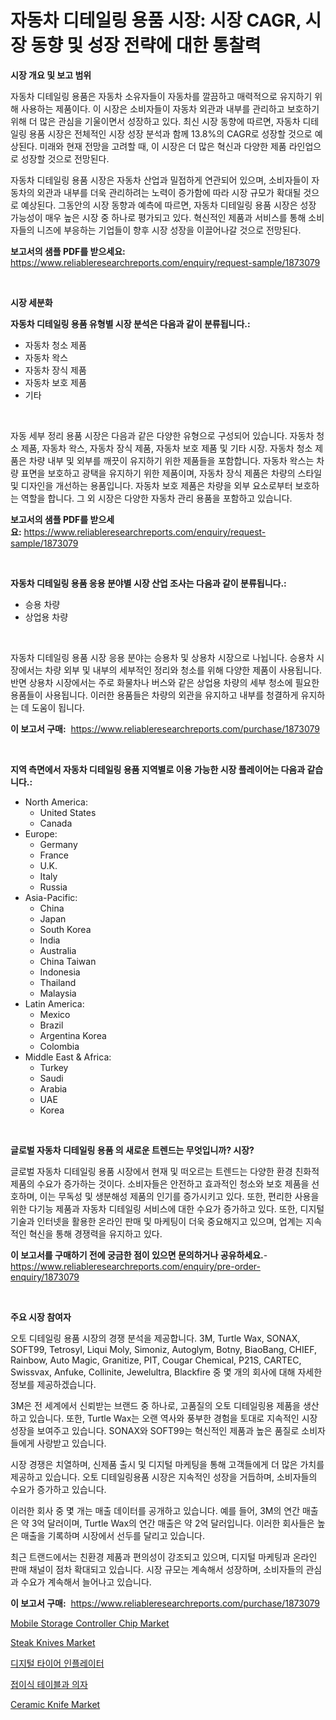 <p><h1>자동차 디테일링 용품 시장: 시장 CAGR, 시장 동향 및 성장 전략에 대한 통찰력</h1></p><p><strong>시장 개요 및 보고 범위</strong></p>
<p><p>자동차 디테일링 용품은 자동차 소유자들이 자동차를 깔끔하고 매력적으로 유지하기 위해 사용하는 제품이다. 이 시장은 소비자들이 자동차 외관과 내부를 관리하고 보호하기 위해 더 많은 관심을 기울이면서 성장하고 있다. 최신 시장 동향에 따르면, 자동차 디테일링 용품 시장은 전체적인 시장 성장 분석과 함께 13.8%의 CAGR로 성장할 것으로 예상된다. 미래와 현재 전망을 고려할 때, 이 시장은 더 많은 혁신과 다양한 제품 라인업으로 성장할 것으로 전망된다.</p><p>자동차 디테일링 용품 시장은 자동차 산업과 밀접하게 연관되어 있으며, 소비자들이 자동차의 외관과 내부를 더욱 관리하려는 노력이 증가함에 따라 시장 규모가 확대될 것으로 예상된다. 그동안의 시장 동향과 예측에 따르면, 자동차 디테일링 용품 시장은 성장 가능성이 매우 높은 시장 중 하나로 평가되고 있다. 혁신적인 제품과 서비스를 통해 소비자들의 니즈에 부응하는 기업들이 향후 시장 성장을 이끌어나갈 것으로 전망된다.</p></p>
<p><strong>보고서의 샘플 PDF를 받으세요:</strong> <a href="https://www.reliableresearchreports.com/enquiry/request-sample/1873079">https://www.reliableresearchreports.com/enquiry/request-sample/1873079</a></p>
<p>&nbsp;</p>
<p><strong>시장 세분화</strong></p>
<p><strong>자동차 디테일링 용품 유형별 시장 분석은 다음과 같이 분류됩니다.:</strong></p>
<p><ul><li>자동차 청소 제품</li><li>자동차 왁스</li><li>자동차 장식 제품</li><li>자동차 보호 제품</li><li>기타</li></ul></p>
<p>&nbsp;</p>
<p><p>자동 세부 정리 용품 시장은 다음과 같은 다양한 유형으로 구성되어 있습니다. 자동차 청소 제품, 자동차 왁스, 자동차 장식 제품, 자동차 보호 제품 및 기타 시장. 자동차 청소 제품은 차량 내부 및 외부를 깨끗이 유지하기 위한 제품들을 포함합니다. 자동차 왁스는 차량 표면을 보호하고 광택을 유지하기 위한 제품이며, 자동차 장식 제품은 차량의 스타일 및 디자인을 개선하는 용품입니다. 자동차 보호 제품은 차량을 외부 요소로부터 보호하는 역할을 합니다. 그 외 시장은 다양한 자동차 관리 용품을 포함하고 있습니다.</p></p>
<p><strong>보고서의 샘플 PDF를 받으세요:</strong>&nbsp;<a href="https://www.reliableresearchreports.com/enquiry/request-sample/1873079">https://www.reliableresearchreports.com/enquiry/request-sample/1873079</a></p>
<p>&nbsp;</p>
<p><strong> 자동차 디테일링 용품 응용 분야별 시장 산업 조사는 다음과 같이 분류됩니다.:</strong></p>
<p><ul><li>승용 차량</li><li>상업용 차량</li></ul></p>
<p>&nbsp;</p>
<p><p>자동차 디테일링 용품 시장 응용 분야는 승용차 및 상용차 시장으로 나뉩니다. 승용차 시장에서는 차량 외부 및 내부의 세부적인 정리와 청소를 위해 다양한 제품이 사용됩니다. 반면 상용차 시장에서는 주로 화물차나 버스와 같은 상업용 차량의 세부 청소에 필요한 용품들이 사용됩니다. 이러한 용품들은 차량의 외관을 유지하고 내부를 청결하게 유지하는 데 도움이 됩니다.</p></p>
<p><strong>이 보고서 구매:</strong>&nbsp; <a href="https://www.reliableresearchreports.com/purchase/1873079">https://www.reliableresearchreports.com/purchase/1873079</a></p>
<p>&nbsp;</p>
<p><strong>지역 측면에서 자동차 디테일링 용품 지역별로 이용 가능한 시장 플레이어는 다음과 같습니다.:</strong></p>
<p><ul>
    <li>
        North America:
        <ul>
            <li>United States</li>
            <li>Canada</li>
        </ul>
    </li>
    <li>
        Europe:
        <ul>
            <li>Germany</li>
            <li>France</li>
            <li>U.K.</li>
            <li>Italy</li>
            <li>Russia</li>
        </ul>
    </li>
    <li>
        Asia-Pacific:
        <ul>
            <li>China</li>
            <li>Japan</li>
            <li>South Korea</li>
            <li>India</li>
            <li>Australia</li>
            <li>China Taiwan</li>
            <li>Indonesia</li>
            <li>Thailand</li>
            <li>Malaysia</li>
        </ul>
    </li>
    <li>
        Latin America:
        <ul>
            <li>Mexico</li>
            <li>Brazil</li>
            <li>Argentina Korea</li>
            <li>Colombia</li>
        </ul>
    </li>
    <li>
        Middle East & Africa:
        <ul>
            <li>Turkey</li>
            <li>Saudi</li>
            <li>Arabia</li>
            <li>UAE</li>
            <li>Korea</li>
        </ul>
    </li>
    </ul></p>
<p>&nbsp;</p>
<p><strong>글로벌 자동차 디테일링 용품 의 새로운 트렌드는 무엇입니까? 시장?</strong></p>
<p><p>글로벌 자동차 디테일링 용품 시장에서 현재 및 떠오르는 트렌드는 다양한 환경 친화적 제품의 수요가 증가하는 것이다. 소비자들은 안전하고 효과적인 청소와 보호 제품을 선호하며, 이는 무독성 및 생분해성 제품의 인기를 증가시키고 있다. 또한, 편리한 사용을 위한 다기능 제품과 자동차 디테일링 서비스에 대한 수요가 증가하고 있다. 또한, 디지털 기술과 인터넷을 활용한 온라인 판매 및 마케팅이 더욱 중요해지고 있으며, 업계는 지속적인 혁신을 통해 경쟁력을 유지하고 있다.</p></p>
<p><strong>이 보고서를 구매하기 전에 궁금한 점이 있으면 문의하거나 공유하세요.</strong>- <a href="https://www.reliableresearchreports.com/enquiry/pre-order-enquiry/1873079">https://www.reliableresearchreports.com/enquiry/pre-order-enquiry/1873079</a></p>
<p>&nbsp;</p>
<p><strong>주요 시장 참여자</strong></p>
<p><p>오토 디테일링 용품 시장의 경쟁 분석을 제공합니다. 3M, Turtle Wax, SONAX, SOFT99, Tetrosyl, Liqui Moly, Simoniz, Autoglym, Botny, BiaoBang, CHIEF, Rainbow, Auto Magic, Granitize, PIT, Cougar Chemical, P21S, CARTEC, Swissvax, Anfuke, Collinite, Jewelultra, Blackfire 중 몇 개의 회사에 대해 자세한 정보를 제공하겠습니다. </p><p>3M은 전 세계에서 신뢰받는 브랜드 중 하나로, 고품질의 오토 디테일링용 제품을 생산하고 있습니다. 또한, Turtle Wax는 오랜 역사와 풍부한 경험을 토대로 지속적인 시장 성장을 보여주고 있습니다. SONAX와 SOFT99는 혁신적인 제품과 높은 품질로 소비자들에게 사랑받고 있습니다. </p><p>시장 경쟁은 치열하며, 신제품 출시 및 디지털 마케팅을 통해 고객들에게 더 많은 가치를 제공하고 있습니다. 오토 디테일링용품 시장은 지속적인 성장을 거듭하며, 소비자들의 수요가 증가하고 있습니다. </p><p>이러한 회사 중 몇 개는 매출 데이터를 공개하고 있습니다. 예를 들어, 3M의 연간 매출은 약 3억 달러이며, Turtle Wax의 연간 매출은 약 2억 달러입니다. 이러한 회사들은 높은 매출을 기록하며 시장에서 선두를 달리고 있습니다. </p><p>최근 트랜드에서는 친환경 제품과 편의성이 강조되고 있으며, 디지털 마케팅과 온라인 판매 채널이 점차 확대되고 있습니다. 시장 규모는 계속해서 성장하며, 소비자들의 관심과 수요가 계속해서 늘어나고 있습니다.</p></p>
<p><strong>이 보고서 구매:</strong>&nbsp;&nbsp;<a href="https://www.reliableresearchreports.com/purchase/1873079">https://www.reliableresearchreports.com/purchase/1873079</a></p>
<p><p><a href="https://issuu.com/reportprime-2/docs/mobile-storage-controller-chip-market-size-2030.pp">Mobile Storage Controller Chip Market</a></p><p><a href="https://github.com/jsmusil/Market-Research-Report-List-2/blob/main/steak-knives-market.md">Steak Knives Market</a></p><p><a href="https://github.com/vs10l4sfg5c/Market-Research-Report-List-1/blob/main/74279232521.md">디지털 타이어 인플레이터</a></p><p><a href="https://github.com/crfsywufhm81415/Market-Research-Report-List-1/blob/main/42330862520.md">접이식 테이블과 의자</a></p><p><a href="https://github.com/yemakinde/Market-Research-Report-List-1/blob/main/ceramic-knife-market.md">Ceramic Knife Market</a></p></p>
